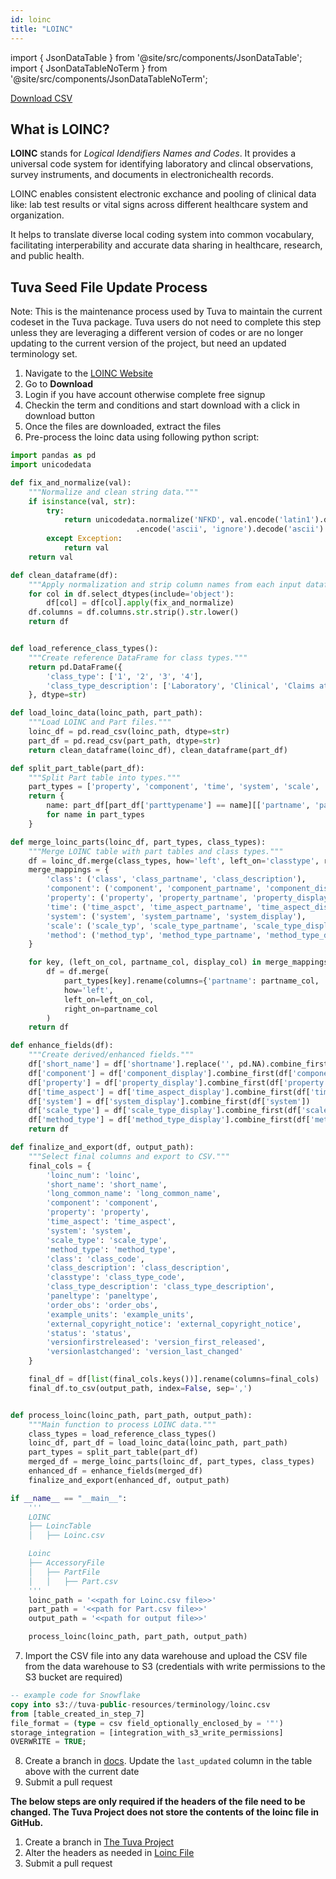 ```yaml
---
id: loinc
title: "LOINC"
---
```


import { JsonDataTable } from '@site/src/components/JsonDataTable';
import { JsonDataTableNoTerm } from '@site/src/components/JsonDataTableNoTerm';

<JsonDataTableNoTerm  jsonPath="nodes.seed\.the_tuva_project\.terminology__loinc.columns" />

<a href="https://tuva-public-resources.s3.amazonaws.com/versioned_terminology/latest/loinc.csv_0_0_0.csv.gz">Download CSV</a>

## What is LOINC?

**LOINC** stands for *Logical Idendifiers Names and Codes*. It provides a universal code system for identifying laboratory and clincal observations, survey instruments, and documents in electronichealth records.

LOINC enables consistent electronic exchance and pooling of clinical data like: lab test results or vital signs across different healthcare system and organization. 

It helps to translate diverse local coding system into common vocabulary, facilitating interperability and accurate data sharing in healthcare, research, and public health.


## Tuva Seed File Update Process

Note: This is the maintenance process used by Tuva to maintain the current codeset in the Tuva package. Tuva users do not need to complete this step unless they are leveraging a different version of codes or are no longer updating to the current version of the project, but need an updated terminology set. 

1. Navigate to the [LOINC Website](https://loinc.org/downloads/)
2. Go to **Download**
3. Login if you have account otherwise complete free signup
4. Checkin the term and conditions and start download with a click in download button
5. Once the files are downloaded, extract the files
6. Pre-process the loinc data using following python script:

```python
import pandas as pd
import unicodedata

def fix_and_normalize(val):
    """Normalize and clean string data."""
    if isinstance(val, str):
        try:
            return unicodedata.normalize('NFKD', val.encode('latin1').decode('utf-8')) \
                            .encode('ascii', 'ignore').decode('ascii')
        except Exception:
            return val
    return val

def clean_dataframe(df):
    """Apply normalization and strip column names from each input dataframe."""
    for col in df.select_dtypes(include='object'):
        df[col] = df[col].apply(fix_and_normalize)
    df.columns = df.columns.str.strip().str.lower()
    return df


def load_reference_class_types():
    """Create reference DataFrame for class types."""
    return pd.DataFrame({
        'class_type': ['1', '2', '3', '4'],
        'class_type_description': ['Laboratory', 'Clinical', 'Claims attachments', 'Surveys']
    }, dtype=str)

def load_loinc_data(loinc_path, part_path):
    """Load LOINC and Part files."""
    loinc_df = pd.read_csv(loinc_path, dtype=str)
    part_df = pd.read_csv(part_path, dtype=str)
    return clean_dataframe(loinc_df), clean_dataframe(part_df)

def split_part_table(part_df):
    """Split Part table into types."""
    part_types = ['property', 'component', 'time', 'system', 'scale', 'method', 'class']
    return {
        name: part_df[part_df['parttypename'] == name][['partname', 'partdisplayname']]
        for name in part_types
    }

def merge_loinc_parts(loinc_df, part_types, class_types):
    """Merge LOINC table with part tables and class types."""
    df = loinc_df.merge(class_types, how='left', left_on='classtype', right_on='class_type')
    merge_mappings = {
        'class': ('class', 'class_partname', 'class_description'),
        'component': ('component', 'component_partname', 'component_display'),
        'property': ('property', 'property_partname', 'property_display'),
        'time': ('time_aspct', 'time_aspect_partname', 'time_aspect_display'),
        'system': ('system', 'system_partname', 'system_display'),
        'scale': ('scale_typ', 'scale_type_partname', 'scale_type_display'),
        'method': ('method_typ', 'method_type_partname', 'method_type_display')
    }

    for key, (left_on_col, partname_col, display_col) in merge_mappings.items():
        df = df.merge(
            part_types[key].rename(columns={'partname': partname_col, 'partdisplayname': display_col}),
            how='left',
            left_on=left_on_col,
            right_on=partname_col
        )
    return df

def enhance_fields(df):
    """Create derived/enhanced fields."""
    df['short_name'] = df['shortname'].replace('', pd.NA).combine_first(df['long_common_name'])
    df['component'] = df['component_display'].combine_first(df['component'])
    df['property'] = df['property_display'].combine_first(df['property'])
    df['time_aspect'] = df['time_aspect_display'].combine_first(df['time_aspct'])
    df['system'] = df['system_display'].combine_first(df['system'])
    df['scale_type'] = df['scale_type_display'].combine_first(df['scale_typ'])
    df['method_type'] = df['method_type_display'].combine_first(df['method_typ'])
    return df

def finalize_and_export(df, output_path):
    """Select final columns and export to CSV."""
    final_cols = {
        'loinc_num': 'loinc',
        'short_name': 'short_name',
        'long_common_name': 'long_common_name',
        'component': 'component',
        'property': 'property',
        'time_aspect': 'time_aspect',
        'system': 'system',
        'scale_type': 'scale_type',
        'method_type': 'method_type',
        'class': 'class_code',
        'class_description': 'class_description',
        'classtype': 'class_type_code',
        'class_type_description': 'class_type_description',
        'paneltype': 'paneltype',
        'order_obs': 'order_obs',
        'example_units': 'example_units',
        'external_copyright_notice': 'external_copyright_notice',
        'status': 'status',
        'versionfirstreleased': 'version_first_released',
        'versionlastchanged': 'version_last_changed'
    }

    final_df = df[list(final_cols.keys())].rename(columns=final_cols)
    final_df.to_csv(output_path, index=False, sep=',')


def process_loinc(loinc_path, part_path, output_path):
    """Main function to process LOINC data."""
    class_types = load_reference_class_types()
    loinc_df, part_df = load_loinc_data(loinc_path, part_path)
    part_types = split_part_table(part_df)
    merged_df = merge_loinc_parts(loinc_df, part_types, class_types)
    enhanced_df = enhance_fields(merged_df)
    finalize_and_export(enhanced_df, output_path)

if __name__ == "__main__":
    '''
    LOINC
    ├── LoincTable
    │   ├── Loinc.csv

    Loinc
    ├── AccessoryFile
    │   ├── PartFile
    │   │   ├── Part.csv
    '''
    loinc_path = '<<path for Loinc.csv file>>'
    part_path = '<<path for Part.csv file>>'
    output_path = '<<path for output file>>'

    process_loinc(loinc_path, part_path, output_path)

```
7. Import the CSV file into any data warehouse and upload the CSV file from the data warehouse to S3 (credentials with write permissions to the S3 bucket are required)

```sql
-- example code for Snowflake
copy into s3://tuva-public-resources/terminology/loinc.csv
from [table_created_in_step_7]
file_format = (type = csv field_optionally_enclosed_by = '"')
storage_integration = [integration_with_s3_write_permissions]
OVERWRITE = TRUE;
```
8. Create a branch in [docs](https://github.com/tuva-health/docs).  Update the `last_updated` column in the table above with the current date
9. Submit a pull request

**The below steps are only required if the headers of the file need to be changed. The Tuva Project does not store the contents
of the loinc file in GitHub.**

1. Create a branch in [The Tuva Project](https://github.com/tuva-health/tuva)
2. Alter the headers as needed in [Loinc File](https://github.com/tuva-health/tuva/blob/main/seeds/terminology/terminology__loinc.csv)
3. Submit a pull request

